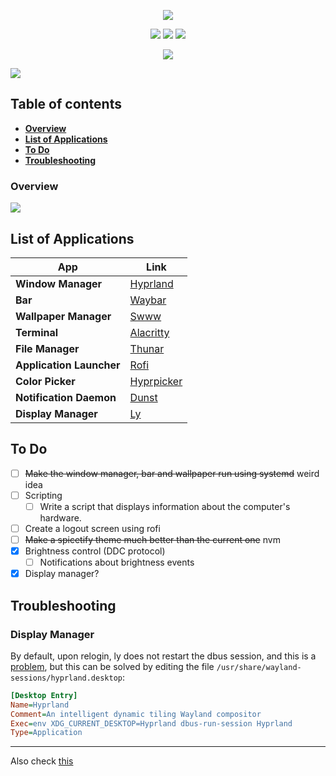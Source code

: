 
<div align='center'> 

[![](https://readme-typing-svg.demolab.com?font=JetBrains+Mono&size=32&duration=3000&pause=1000&color=EBDBB2&center=true&vCenter=true&random=false&width=435&lines=My+gruvbox+dotfiles)](https://git.io/typing-svg)

![](https://img.shields.io/github/stars/shvedes/dotfiles?style=for-the-badge&label=Stars&color=b57614)
![](https://img.shields.io/github/last-commit/shvedes/dotfiles?style=for-the-badge&color=b57614)
![](https://img.shields.io/github/license/shvedes/dotfiles?style=for-the-badge&color=b57614)

![](https://img.shields.io/github/repo-size/shvedes/dotfiles?style=for-the-badge&logoColor=%23ffffff&label=Size&color=%23b57614)

</div>

![](https://raw.githubusercontent.com/shvedes/dotfiles/main/.github/assets/preview.png)

## Table of contents
- [**Overview**](#overview)
- [**List of Applications**](#list-of-applications)
- [**To Do**](#to-do)
- [**Troubleshooting**](#troubleshooting)

### Overview

![](https://raw.githubusercontent.com/shvedes/dotfiles/main/.github/assets/overview.png)

## List of Applications

| App                       | Link                                                  |
| ------------------------- | ----------------------------------------------------- |
| **Window Manager**        | [Hyprland](https://github.com/hyprwm/Hyprland)        |
| **Bar**                   | [Waybar](https://github.com/Alexays/Waybar)           | 
| **Wallpaper Manager**     | [Swww](https://github.com/LGFae/swww)                 |
| **Terminal**              | [Alacritty](https://github.com/alacritty/alacritty)   |
| **File Manager**          | [Thunar](https://docs.xfce.org/xfce/thunar/start)     |
| **Application Launcher**  | [Rofi](https://github.com/davatorium/rofi)            |
| **Color Picker**          | [Hyprpicker](https://github.com/hyprwm/hyprpicker)    |
| **Notification Daemon**   | [Dunst](https://github.com/dunst-project/dunst)       |
| **Display Manager**       | [Ly](https://github.com/fairyglade/ly)                |

## To Do

- [ ] ~~Make the window manager, bar and wallpaper run using systemd~~ weird idea
- [ ] Scripting
    - [ ] Write a script that displays information about the computer's hardware.
- [ ] Create a logout screen using rofi
- [ ] ~~Make a spicetify theme much better than the current one~~ nvm
- [x] Brightness control (DDC protocol)
    - [ ] Notifications about brightness events
- [x] Display manager?

## Troubleshooting

### Display Manager

By default, upon relogin, ly does not restart the dbus session, and this is a [problem](https://github.com/fairyglade/ly/issues/384#issuecomment-1213103624), but this can be solved by editing the file `/usr/share/wayland-sessions/hyprland.desktop`:
```ini
[Desktop Entry]
Name=Hyprland
Comment=An intelligent dynamic tiling Wayland compositor
Exec=env XDG_CURRENT_DESKTOP=Hyprland dbus-run-session Hyprland
Type=Application
```

---

Also check [this](./Environment.md)


